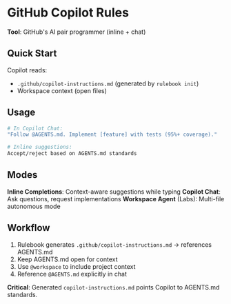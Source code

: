 <!-- COPILOT:START -->
# GitHub Copilot Rules

**Tool**: GitHub's AI pair programmer (inline + chat)

## Quick Start

Copilot reads:
- `.github/copilot-instructions.md` (generated by `rulebook init`)
- Workspace context (open files)

## Usage

```bash
# In Copilot Chat:
"Follow @AGENTS.md. Implement [feature] with tests (95%+ coverage)."

# Inline suggestions:
Accept/reject based on AGENTS.md standards
```

## Modes

**Inline Completions**: Context-aware suggestions while typing
**Copilot Chat**: Ask questions, request implementations
**Workspace Agent** (Labs): Multi-file autonomous mode

## Workflow

1. Rulebook generates `.github/copilot-instructions.md` → references AGENTS.md
2. Keep AGENTS.md open for context
3. Use `@workspace` to include project context
4. Reference `@AGENTS.md` explicitly in chat

**Critical**: Generated `copilot-instructions.md` points Copilot to AGENTS.md standards.

<!-- COPILOT:END -->
